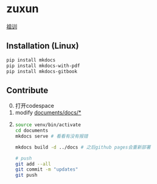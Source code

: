 # zuxun

[祖训](https://xiang-family.github.io/zuxun/)

## Installation (Linux)
```bash
pip install mkdocs
pip install mkdocs-with-pdf
pip install mkdocs-gitbook
```
## Contribute
0. 打开codespace
1. modify [documents/docs/*](https://github.com/Xiang-Family/zuxun/tree/main/documents/docs)
2. ```bash
   source venv/bin/activate
   cd documents
   mkdocs serve # 看看有没有报错
   
   mkdocs build -d ../docs # 之后github pages会重新部署
   
   # push
   git add --all
   git commit -m "updates"
   git push
   ```

